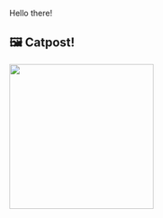 Hello there!



## 🖼️ Catpost!

<sub>
    <img src="https://cdn2.thecatapi.com/images/dd4.jpg" height="256">
</sub>

